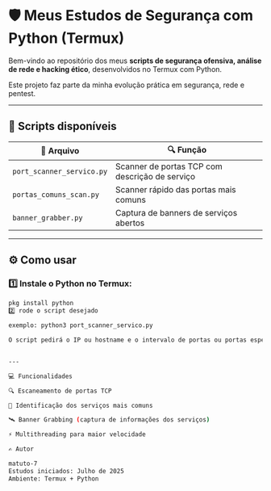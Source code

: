 # 🛡️ Meus Estudos de Segurança com Python (Termux)

Bem-vindo ao repositório dos meus **scripts de segurança ofensiva, análise de rede e hacking ético**, desenvolvidos no Termux com Python.

Este projeto faz parte da minha evolução prática em segurança, rede e pentest.

---

## 🚀 **Scripts disponíveis**

| 📂 Arquivo                | 🔍 Função                                      |
|--------------------------|-----------------------------------------------|
| `port_scanner_servico.py` | Scanner de portas TCP com descrição de serviço |
| `portas_comuns_scan.py`   | Scanner rápido das portas mais comuns         |
| `banner_grabber.py`       | Captura de banners de serviços abertos        |                         
---

## ⚙️ **Como usar**

### 1️⃣ Instale o Python no Termux:

```bash
pkg install python
2️⃣ rode o script desejado

exemplo: python3 port_scanner_servico.py

O script pedirá o IP ou hostname e o intervalo de portas ou portas específicas (no caso do banner grabbing).


---

💻 Funcionalidades

🔍 Escaneamento de portas TCP

🧩 Identificação dos serviços mais comuns

🛰️ Banner Grabbing (captura de informações dos serviços)

⚡ Multithreading para maior velocidade

✍️ Autor

matuto-7
Estudos iniciados: Julho de 2025
Ambiente: Termux + Python
